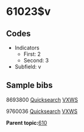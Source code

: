 # 61023$v

## Codes

-   Indicators
    -   First: 2
    -   Second: 3
-   Subfield: v

## Sample bibs

8693800 [Quicksearch](https://search.library.yale.edu/catalog/8693800) [VXWS](http://prodorbis.library.yale.edu:7014/vxws/GetHoldingsService?bibId=8693800)

9760036 [Quicksearch](https://search.library.yale.edu/catalog/9760036) [VXWS](http://prodorbis.library.yale.edu:7014/vxws/GetHoldingsService?bibId=9760036)

**Parent topic:**[610](../../tags/610/610.md)

